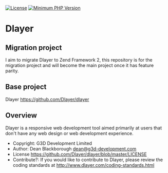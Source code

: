 [![License](https://img.shields.io/badge/License-MIT-blue.svg)](https://github.com/Dlayer/dlayer/blob/master/LICENSE)
[![Minimum PHP Version](https://img.shields.io/badge/PHP-%3E%3D%205.6-8892BF.svg)](https://php.net/)

Dlayer
======

Migration project 
--------

I aim to migrate Dlayer to Zend Framework 2, this repository is for the migration project and will become the main project once it has feature parity.

Base project
--------

Dlayer https://github.com/Dlayer/dlayer
 
Overview
--------

Dlayer is a responsive web development tool aimed primarily at users that don't have any web design or web development experience.

* Copyright: G3D Development Limited
* Author: Dean Blackborough <dean@g3d-development.com>
* License https://github.com/Dlayer/dlayer/blob/master/LICENSE
* Contribute?: If you would like to contribute to Dlayer, please review the coding standards at http://www.dlayer.com/coding-standards.html
